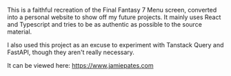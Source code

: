 This is a faithful recreation of the Final Fantasy 7 Menu screen, converted into a personal website to show off my future projects. It mainly uses React and Typescript and tries to be as authentic as possible to the source material.

I also used this project as an excuse to experiment with Tanstack Query and FastAPI, though they aren't really necessary.

It can be viewed here: https://www.jamiepates.com
